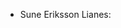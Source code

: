 - Sune Eriksson Lianes:


<!---
sunelianes/sunelianes is a ✨ special ✨ repository because its `README.md` (this file) appears on your GitHub profile.
You can click the Preview link to take a look at your changes.
--->
